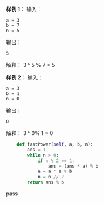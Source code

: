 
**样例 1：**
输入：
```
a = 3
b = 7
n = 5
```
输出：
```
5
```
解释：
3 ^ 5 % 7 = 5

**样例 2：**
输入：
```
a = 3
b = 1
n = 0
```
输出：
```
0
```
解释：
3 ^ 0% 1 = 0


```python
    def fastPower(self, a, b, n):
        ans = 1
        while n > 0:
            if n % 2 == 1:
                ans = (ans * a) % b
            a = a * a % b
            n = n // 2
        return ans % b
```
pass